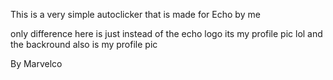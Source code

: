 This is a very simple autoclicker that is made for Echo by me 

only difference here is just instead of the echo logo its my profile pic lol and the backround also is my profile pic

By Marvelco
